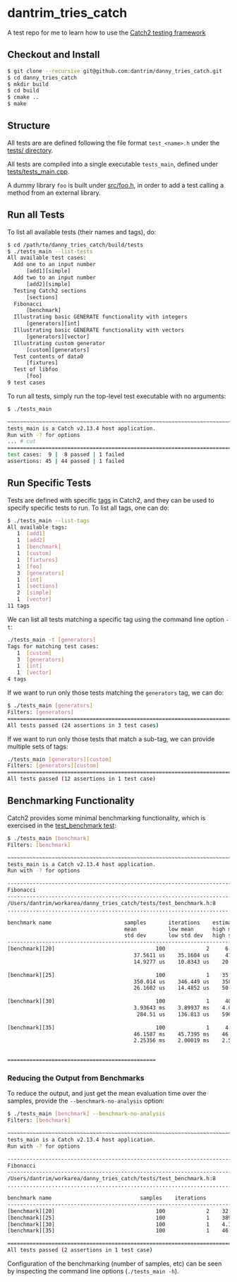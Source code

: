 # dantrim_tries_catch
A test repo for me to learn how to use the [Catch2 testing framework](https://github.com/catchorg/Catch2)

## Checkout and Install
```bash
$ git clone --recursive git@github.com:dantrim/danny_tries_catch.git
$ cd danny_tries_catch
$ mkdir build
$ cd build
$ cmake ..
$ make
```

## Structure
All tests are are defined following the file format `test_<name>.h` under 
the [tests/ directory](tests/).

All tests are compiled into a single executable `tests_main`, defined
under [tests/tests_main.cpp](tests/tests_main.cpp).

A dummy library `foo` is built under [src/foo.h](src/foo.h), in order to
add a test calling a method from an external library.

## Run all Tests
To list all available tests (their names and tags), do:
```bash
$ cd /path/to/danny_tries_catch/build/tests
$ ./tests_main --list-tests
All available test cases:
  Add one to an input number
      [add1][simple]
  Add two to an input number
      [add2][simple]
  Testing Catch2 sections
      [sections]
  Fibonacci
      [benchmark]
  Illustrating basic GENERATE functionality with integers
      [generators][int]
  Illustrating basic GENERATE functionality with vectors
      [generators][vector]
  Illustrating custom generator
      [custom][generators]
  Test contents of data0
      [fixtures]
  Test of libfoo
      [foo]
9 test cases
```
To run all tests, simply run the top-level test executable with no arguments:
```bash
$ ./tests_main

~~~~~~~~~~~~~~~~~~~~~~~~~~~~~~~~~~~~~~~~~~~~~~~~~~~~~~~~~~~~~~~~~~~~~~~~~~~~~~~
tests_main is a Catch v2.13.4 host application.
Run with -? for options
... # cut
===============================================================================
test cases:  9 |  8 passed | 1 failed
assertions: 45 | 44 passed | 1 failed
```


## Run Specific Tests
Tests are defined with specific [tags](https://github.com/catchorg/Catch2/blob/devel/docs/test-cases-and-sections.md#tags) in Catch2, and they
can be used to specify specific tests to run. To list all tags, one can
do:
```bash
$ ./tests_main --list-tags 
All available tags:
   1  [add1]
   1  [add2]
   1  [benchmark]
   1  [custom]
   1  [fixtures]
   1  [foo]
   3  [generators]
   1  [int]
   1  [sections]
   2  [simple]
   1  [vector]
11 tags
```
We can list all tests matching a specific tag using the command
line option `-t`:
```bash
./tests_main -t [generators]
Tags for matching test cases:
   1  [custom]
   3  [generators]
   1  [int]
   1  [vector]
4 tags
```
If we want to run only those tests matching the `generators` tag, we
can do:
```bash
$ ./tests_main [generators]
Filters: [generators]
===============================================================================
All tests passed (24 assertions in 3 test cases)
```
If we want to run only those tests that match a sub-tag, we can provide 
multiple sets of tags:
```bash
./tests_main [generators][custom]
Filters: [generators][custom]
===============================================================================
All tests passed (12 assertions in 1 test case)
```

## Benchmarking Functionality
Catch2 provides some minimal benchmarking functionality, which is
exercised in the [test_benchmark test](tests/test_benchmark.h):
```bash
$ ./tests_main [benchmark]
Filters: [benchmark]

~~~~~~~~~~~~~~~~~~~~~~~~~~~~~~~~~~~~~~~~~~~~~~~~~~~~~~~~~~~~~~~~~~~~~~~~~~~~~~~
tests_main is a Catch v2.13.4 host application.
Run with -? for options

-------------------------------------------------------------------------------
Fibonacci
-------------------------------------------------------------------------------
/Users/dantrim/workarea/danny_tries_catch/tests/test_benchmark.h:8
...............................................................................

benchmark name                       samples       iterations    estimated
                                     mean          low mean      high mean
                                     std dev       low std dev   high std dev
-------------------------------------------------------------------------------
[benchmark][20]                                100             2     6.7996 ms 
                                        37.5611 us    35.1604 us     41.249 us 
                                        14.9277 us    10.8343 us    20.3578 us 
                                                                               
[benchmark][25]                                100             1    35.2081 ms 
                                        350.014 us    346.449 us    358.169 us 
                                        26.1602 us    14.4852 us    50.6317 us 
                                                                               
[benchmark][30]                                100             1     400.25 ms 
                                        3.93643 ms    3.89937 ms    4.03341 ms 
                                         284.51 us    136.813 us    596.665 us 
                                                                               
[benchmark][35]                                100             1     4.65895 s 
                                        46.1587 ms    45.7395 ms    46.6272 ms 
                                        2.25356 ms    2.00019 ms    2.54572 ms 
                                                                               

===============================================
```

### Reducing the Output from Benchmarks
To reduce the output, and just get the mean evaluation time over the
samples, provide the `--benchmark-no-analysis` option:
```bash
$ ./tests_main [benchmark] --benchmark-no-analysis
Filters: [benchmark]

~~~~~~~~~~~~~~~~~~~~~~~~~~~~~~~~~~~~~~~~~~~~~~~~~~~~~~~~~~~~~~~~~~~~~~~~~~~~~~~
tests_main is a Catch v2.13.4 host application.
Run with -? for options

-------------------------------------------------------------------------------
Fibonacci
-------------------------------------------------------------------------------
/Users/dantrim/workarea/danny_tries_catch/tests/test_benchmark.h:8
...............................................................................

benchmark name                            samples    iterations          mean
-------------------------------------------------------------------------------
[benchmark][20]                                100             2    32.9106 us 
[benchmark][25]                                100             1    389.447 us 
[benchmark][30]                                100             1    4.15934 ms 
[benchmark][35]                                100             1    46.6336 ms 

===============================================================================
All tests passed (2 assertions in 1 test case)
```
Configuration of the benchmarking (number of samples, etc) can be seen by
inspecting the command line options (`./tests_main -h`).